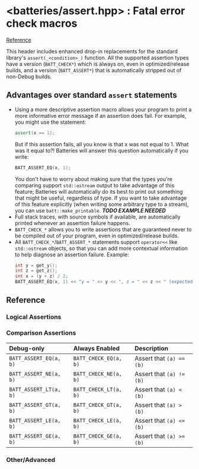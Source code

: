 # &lt;batteries/assert.hpp&gt; : Fatal error check macros

[Reference](#reference)

This header includes enhanced drop-in replacements for the standard library's `assert(_<condition>_)` function.  All the supported assertion types have a version (`BATT_CHECK*`) which is always on, even in optimized/release builds, and a version (`BATT_ASSERT*`) that is automatically stripped out of non-Debug builds.

## Advantages over standard `assert` statements

- Using a more descriptive assertion macro allows your program to print a more informative error message if an assertion does fail.  For example, you might use the statement:
  ```c++
  assert(x == 1);
  ```
  But if this assertion fails, all you know is that x was not equal to 1.  What was it equal to?!  Batteries will answer this question automatically if you write:
  ```c++
  BATT_ASSERT_EQ(x, 1);
  ```
  You don't have to worry about making sure that the types you're comparing support `std::ostream` output to take advantage of this feature; Batteries will automatically do its best to print out something that might be useful, regardless of type.  If you want to take advantage of this feature explicitly (when writing some arbitrary type to a stream), you can use `batt::make_printable`.
  ***TODO EXAMPLE NEEDED***
- Full stack traces, with source symbols if available, are automatically printed whenever an assertion failure happens.
- `BATT_CHECK_*` allows you to write assertions that are guaranteed never to be compiled out of your program, even in optimized/release builds.
- All `BATT_CHECK_*`/`BATT_ASSERT_*` statements support `operator<<` like `std::ostream` objects, so that you can add more contextual information to help diagnose an assertion failure.  Example:
  ```c++
  int y = get_y();
  int z = get_z();
  int x = (y + z) / 2;
  BATT_ASSERT_EQ(x, 1) << "y = " << y << ", z = " << z << " (expected x to be the average of y and z)";
  ```

## Reference

### Logical Assertions

<!--
| Debug-only | Always Enabled | Other |
| ---------- | -------------- | ---------- |
| {{< doxdefine file="assert.hpp" name="BATT_ASSERT" >}} | {{< doxdefine file="assert.hpp" name="BATT_CHECK" >}} | {{< doxdefine file="assert.hpp" name="BATT_PANIC" >}} |
| {{< doxdefine file="assert.hpp" name="BATT_ASSERT_EQ" >}} | {{< doxdefine file="assert.hpp" name="BATT_CHECK_EQ" >}} | {{< doxdefine file="assert.hpp" name="BATT_UNREACHABLE" >}} |
| {{< doxdefine file="assert.hpp" name="BATT_ASSERT_NE" >}} | {{< doxdefine file="assert.hpp" name="BATT_CHECK_NE" >}} |  {{< doxdefine file="assert.hpp" name="BATT_NORETURN" >}} |
| {{< doxdefine file="assert.hpp" name="BATT_ASSERT_LT" >}} | {{< doxdefine file="assert.hpp" name="BATT_CHECK_LT" >}} | | 
| {{< doxdefine file="assert.hpp" name="BATT_ASSERT_GT" >}} | {{< doxdefine file="assert.hpp" name="BATT_CHECK_GT" >}} | |
| {{< doxdefine file="assert.hpp" name="BATT_ASSERT_LE" >}} | {{< doxdefine file="assert.hpp" name="BATT_CHECK_LE" >}} | |
| {{< doxdefine file="assert.hpp" name="BATT_ASSERT_GE" >}} | {{< doxdefine file="assert.hpp" name="BATT_CHECK_GE" >}} | |
| {{< doxdefine file="assert.hpp" name="BATT_ASSERT_NOT_NULLPTR" >}} | {{< doxdefine file="assert.hpp" name="BATT_CHECK_NOT_NULLPTR" >}} | |
| {{< doxdefine file="assert.hpp" name="BATT_ASSERT_IMPLIES" >}} | {{< doxdefine file="assert.hpp" name="BATT_CHECK_IMPLIES" >}} | |
-->

### Comparison Assertions

| Debug-only             | Always Enabled        | Description              |
| :--------------------- | :-------------------- | :----------------------- |
| `BATT_ASSERT_EQ(a, b)` | `BATT_CHECK_EQ(a, b)` | Assert that `(a) == (b)` |
| `BATT_ASSERT_NE(a, b)` | `BATT_CHECK_NE(a, b)` | Assert that `(a) != (b)` |
| `BATT_ASSERT_LT(a, b)` | `BATT_CHECK_LT(a, b)` | Assert that `(a) < (b)`  |
| `BATT_ASSERT_GT(a, b)` | `BATT_CHECK_GT(a, b)` | Assert that `(a) > (b)`  |
| `BATT_ASSERT_LE(a, b)` | `BATT_CHECK_LE(a, b)` | Assert that `(a) <= (b)` |
| `BATT_ASSERT_GE(a, b)` | `BATT_CHECK_GE(a, b)` | Assert that `(a) >= (b)` |

### Other/Advanced
